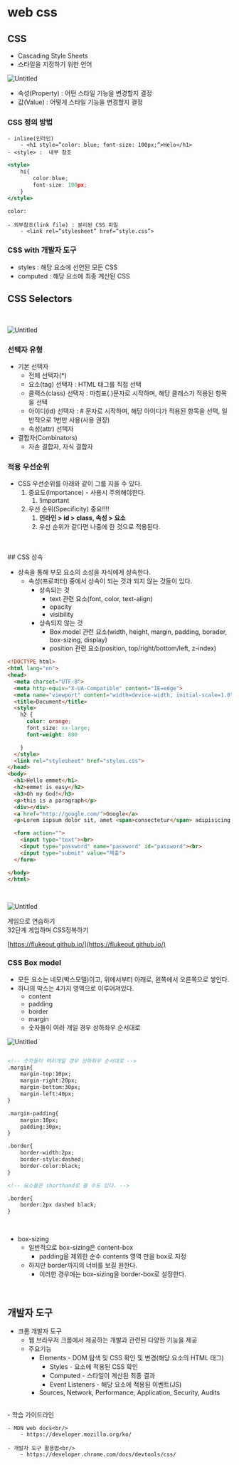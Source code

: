# web css

## CSS

- Cascading Style Sheets
- 스타일을 지정하기 위한 언어

![Untitled](https://s3.us-west-2.amazonaws.com/secure.notion-static.com/bd780204-7aa9-460a-8b7b-0f2cdfa7dfba/Untitled.png?X-Amz-Algorithm=AWS4-HMAC-SHA256&X-Amz-Content-Sha256=UNSIGNED-PAYLOAD&X-Amz-Credential=AKIAT73L2G45EIPT3X45%2F20230308%2Fus-west-2%2Fs3%2Faws4_request&X-Amz-Date=20230308T235233Z&X-Amz-Expires=86400&X-Amz-Signature=95312812fe25f98eb60305665542613c285134f391a8ff5828e6a4b34f05cad0&X-Amz-SignedHeaders=host&response-content-disposition=filename%3D%22Untitled.png%22&x-id=GetObject)

- 속성(Property) : 어떤 스타일 기능을 변경할지 결정
- 값(Value) : 어떻게 스타일 기능을 변경할지 결정

### CSS  정의 방법

```
- inline(인라인)
    - <h1 style=”color: blue; font-size: 100px;”>Helo</h1>
- <style> :  내부 참조
```

```jsx
<style>
	hi{
		color:blue;
		font-size: 100px;
	}
</style>
```

```
color: 

- 외부참조(link file) : 분리된 CSS 파일
    - <link rel=”stylesheet” href=”style.css”>
```

### CSS with 개발자 도구

- styles : 해당 요소에 선언된 모든 CSS
- computed : 해당 요소에 최종 계산된 CSS

## CSS Selectors
<br/>

![Untitled](https://s3.us-west-2.amazonaws.com/secure.notion-static.com/f170a272-7708-4b3c-9aa8-0f13490a7389/Untitled.png?X-Amz-Algorithm=AWS4-HMAC-SHA256&X-Amz-Content-Sha256=UNSIGNED-PAYLOAD&X-Amz-Credential=AKIAT73L2G45EIPT3X45%2F20230308%2Fus-west-2%2Fs3%2Faws4_request&X-Amz-Date=20230308T235323Z&X-Amz-Expires=86400&X-Amz-Signature=56317eac3398df2a3983d62d50c8ee468f11fd77ed9b2167df222a8a03976a16&X-Amz-SignedHeaders=host&response-content-disposition=filename%3D%22Untitled.png%22&x-id=GetObject)
<br/>

### 선택자 유형

- 기본 선택자
    - 전체 선택자(*)
    - 요소(tag) 선택자 : HTML 태그를 직접 선택
    - 클랙스(class) 선택자 : 마침표(.)문자로 시작하며, 해당 클래스가 적용된 항목을 선택
    - 아이디(id) 선택자 : # 문자로 시작하며, 해당 아이디가 적용된 항목을 선택, 일반적으로 1번만 사용(사용 권장)
    - 속성(attr) 선택자
- 결합자(Combinators)
    - 자손 결합자, 자식 결합자

### 적용 우선순위

- CSS 우선순위를 아래와 같이 그룹 지을 수 있다.
    1. 중요도(Importance) - 사용시 주의해야한다.
        1. !important
    2. 우선 순위(Specificity) 중요!!!!
        1. **인라인 > id > class, 속성 > 요소**
        2. 우선 순위가 같다면 나중에 한 것으로 적용된다. 
<br/>
<br/>
## CSS 상속

- 상속을 통해 부모 요소의 소성을 자식에게 상속한다.
    - 속성(프로퍼터) 중에서 상속이 되는 것과 되지 않는 것들이 있다.
        - 상속되는 것
            - text 관련 요소(font, color, text-align)
            - opacity
            - visibility
        - 상속되지 않는 것
            - Box model 관련 요소(width, height, margin, padding, borader, box-sizing, display)
            - position 관련 요소(position, top/right/bottom/left, z-index)

```html
<!DOCTYPE html>
<html lang="en">
<head>
  <meta charset="UTF-8">
  <meta http-equiv="X-UA-Compatible" content="IE=edge">
  <meta name="viewport" content="width=device-width, initial-scale=1.0">
  <title>Document</title>
  <style>
    h2 {
      color: orange;
      font_size: xx-large;
      font-weight: 800

    }
  </style>
  <link rel="stylesheet" href="styles.css"> 
</head>
<body>
  <h1>Hello emmet</h1>
  <h2>emmet is easy</h2>
  <h3>Oh my God!</h3>
  <p>this is a paragraph</p>
  <div></div>
  <a href="http://google.com/">Google</a>
  <p>Lorem ispsum dolor sit, amet <span>consectetur</span> adipisicing elit. Ratione, soulta manam mol</p>

  <form action="">
    <input type="text"><br>
    <input type="password" name="password" id="password"><br>
    <input type="submit" value="제출">
  </form>

</body>
</html>
```
<br/>

![Untitled](https://s3.us-west-2.amazonaws.com/secure.notion-static.com/056424e0-5d4b-4167-88e3-3696d9556f5d/Untitled.png?X-Amz-Algorithm=AWS4-HMAC-SHA256&X-Amz-Content-Sha256=UNSIGNED-PAYLOAD&X-Amz-Credential=AKIAT73L2G45EIPT3X45%2F20230308%2Fus-west-2%2Fs3%2Faws4_request&X-Amz-Date=20230308T235512Z&X-Amz-Expires=86400&X-Amz-Signature=0dac960bd4242262b90821a285b022dc61282de4f4cdaafe48cbfc04b3d4602f&X-Amz-SignedHeaders=host&response-content-disposition=filename%3D%22Untitled.png%22&x-id=GetObject)

게임으로 연습하기<br/>
32단계 게임하며 CSS정복하기

[https://flukeout.github.io/](https://flukeout.github.io/)
<br/>
### CSS Box model

- 모든 요소는 네모(박스모델)이고, 위에서부터 아래로, 왼쪽에서 오른쪽으로 쌓인다.
- 하나의 박스는 4가지 영역으로 이루어져있다.
    - content
    - padding
    - border
    - margin
    - 숫자들이 여러 개일 경우 상하좌우 순서대로

![Untitled](https://s3.us-west-2.amazonaws.com/secure.notion-static.com/1e0ce219-d7f5-4ac4-bc2e-6593aad93daa/Untitled.png?X-Amz-Algorithm=AWS4-HMAC-SHA256&X-Amz-Content-Sha256=UNSIGNED-PAYLOAD&X-Amz-Credential=AKIAT73L2G45EIPT3X45%2F20230308%2Fus-west-2%2Fs3%2Faws4_request&X-Amz-Date=20230308T235529Z&X-Amz-Expires=86400&X-Amz-Signature=bca38fea192c048907e9c46172b20ba634c7cecaf2aacd0c8eba4b20a493325e&X-Amz-SignedHeaders=host&response-content-disposition=filename%3D%22Untitled.png%22&x-id=GetObject)
<br/>
```html

<!-- 숫자들이 여러개일 경우 상하좌우 순서대로 -->
.margin{
	margin-top:10px;
	margin-right:20px;
	margin-bottom:30px;
	margin-left:40px;
}

.margin-padding{
	margin:10px;
	padding:30px;
}

.border{
	border-width:2px;
	border-style:dashed;
	border-color:black;
}

<!-- 요소들은 shorthand로 쓸 수도 있다. -->

.border{
	border:2px dashed black;
}

```
<br/>

- box-sizing
    - 일반적으로 box-sizing은 content-box
        - padding을 제외한 순수 contents 영역 만을 box로 지정
    - 하지만 border까지의 너비를 보길 원한다.
        - 이러한 경우에는 box-sizing을 border-box로 설정한다.
<br/>

## 개발자 도구

- 크롬 개발자 도구
    - 웹 브라우저 크롬에서 제공하는 개발과 관련된 다양한 기능을 제공
    - 주요기능
        - Elements - DOM 탐색 및 CSS 확인 및 변경(해당 요소의 HTML 태그)
            - Styles - 요소에 적용된 CSS 확인
            - Computed - 스타일이 계산된 최종 결과
            - Event Listeners - 해당 요소에 적용된 이벤트(JS)
        - Sources, Network, Performance, Application, Security, Audits
<br/>
- 학습 가이드라인<br/>

    - MDN web docs<br/>
        - https://developer.mozilla.org/ko/

    - 개발자 도구 활용법<br/>
        - https://developer.chrome.com/docs/devtools/css/